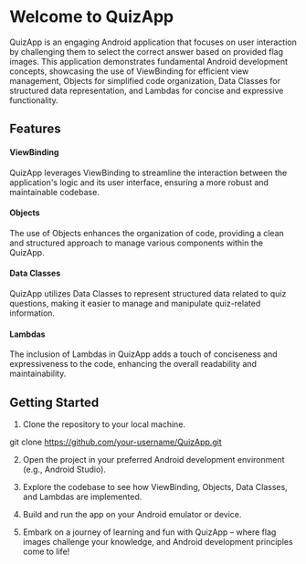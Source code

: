 # **Welcome to QuizApp**

QuizApp is an engaging Android application that focuses on user interaction by challenging them to select the correct answer based on provided flag images. This application demonstrates fundamental Android development concepts, showcasing the use of ViewBinding for efficient view management, Objects for simplified code organization, Data Classes for structured data representation, and Lambdas for concise and expressive functionality.

## Features
#### ViewBinding
QuizApp leverages ViewBinding to streamline the interaction between the application's logic and its user interface, ensuring a more robust and maintainable codebase.

#### Objects
The use of Objects enhances the organization of code, providing a clean and structured approach to manage various components within the QuizApp.

#### Data Classes
QuizApp utilizes Data Classes to represent structured data related to quiz questions, making it easier to manage and manipulate quiz-related information.

#### Lambdas
The inclusion of Lambdas in QuizApp adds a touch of conciseness and expressiveness to the code, enhancing the overall readability and maintainability.

## Getting Started
1. Clone the repository to your local machine.
   
  git clone https://github.com/your-username/QuizApp.git

2. Open the project in your preferred Android development environment (e.g., Android Studio).

3. Explore the codebase to see how ViewBinding, Objects, Data Classes, and Lambdas are implemented.

4. Build and run the app on your Android emulator or device.

5. Embark on a journey of learning and fun with QuizApp – where flag images challenge your knowledge, and Android development principles come to life!
